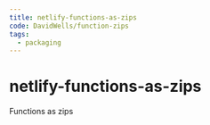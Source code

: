 ```yaml
---
title: netlify-functions-as-zips
code: DavidWells/function-zips
tags: 
  - packaging
---
```


# netlify-functions-as-zips

Functions as zips 
